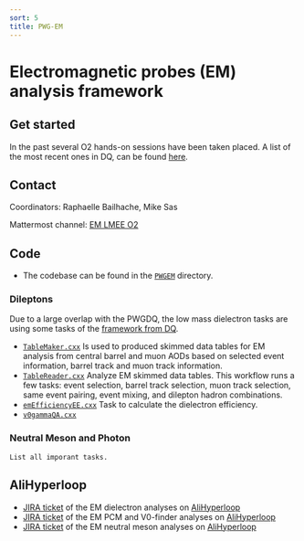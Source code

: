 ```yaml
---
sort: 5
title: PWG-EM
---
```


# Electromagnetic probes (EM) analysis framework

## Get started
In the past several O2 hands-on sessions have been taken placed. A list of the most recent ones in DQ, can be found [here](pwgdq.md#get-started). 

## Contact
Coordinators: Raphaelle Bailhache, Mike Sas

Mattermost channel: [EM LMEE O2](https://mattermost.web.cern.ch/alice/channels/em-lmee-o2)

## Code
  - The codebase can be found in the
[`PWGEM`](https://github.com/AliceO2Group/O2Physics/tree/master/PWGEM) directory.

### Dileptons
Due to a large overlap with the PWGDQ, the low mass dielectron tasks are using some tasks of the [framework from DQ](pwgdq.md#code).

* [`TableMaker.cxx`](https://github.com/AliceO2Group/O2Physics/blob/master/PWGDQ/TableProducer/tableMaker.cxx) Is used to produced skimmed data tables for EM analysis from central barrel and muon AODs based on selected event information, barrel track and muon track information.
* [`TableReader.cxx`](https://github.com/AliceO2Group/O2Physics/blob/master/PWGDQ/Tasks/tableReader.cxx) Analyze EM skimmed data tables. This workflow runs a few tasks: event selection, barrel track selection, muon track selection, same event pairing, event mixing, and dilepton hadron combinations.
* [`emEfficiencyEE.cxx`](https://github.com/AliceO2Group/O2Physics/blob/master/PWGEM/Dilepton/Tasks/emEfficiencyEE.cxx) Task to calculate the dielectron efficiency.
* [`v0gammaQA.cxx`](https://github.com/AliceO2Group/O2Physics/blob/master/PWGEM/Dilepton/Tasks/v0gammaQA.cxx)

### Neutral Meson and Photon

```todo
List all imporant tasks.
```

## AliHyperloop

- [JIRA ticket](https://alice.its.cern.ch/jira/browse/PWGEM-2)
of the EM dielectron analyses on [AliHyperloop](https://alimonitor.cern.ch/hyperloop/user#analysis-50501)
- [JIRA ticket](https://alice.its.cern.ch/jira/browse/PWGEM-6)
of the EM PCM and V0-finder analyses on [AliHyperloop](https://alimonitor.cern.ch/hyperloop/view-analysis/50539)
- [JIRA ticket](https://alice.its.cern.ch/jira/browse/PWGEM-3)
of the EM neutral meson analyses on [AliHyperloop](https://alimonitor.cern.ch/hyperloop/view-analysis/50508)